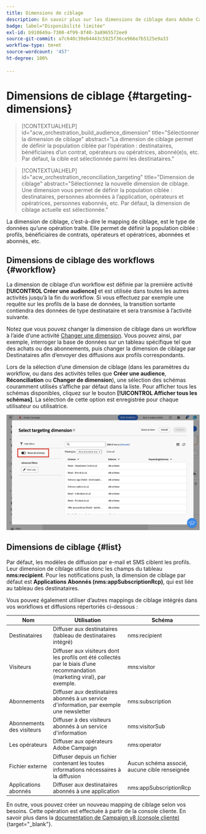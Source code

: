 ```yaml
---
title: Dimensions de ciblage
description: En savoir plus sur les dimensions de ciblage dans Adobe Campaign Web
badge: label="Disponibilité limitée"
exl-id: b910649a-7300-4f99-8f40-3a8965572ee9
source-git-commit: a7c640c39e04443c5925f36ce966e7b5125e9a33
workflow-type: tm+mt
source-wordcount: '457'
ht-degree: 100%

---
```


# Dimensions de ciblage {#targeting-dimensions}

>[!CONTEXTUALHELP]
>id="acw_orchestration_build_audience_dimension"
>title="Sélectionner la dimension de ciblage"
>abstract="La dimension de ciblage permet de définir la population ciblée par l’opération : destinataires, bénéficiaires d’un contrat, opérateurs ou opératrices, abonné(e)s, etc. Par défaut, la cible est sélectionnée parmi les destinataires."

>[!CONTEXTUALHELP]
>id="acw_orchestration_reconciliation_targeting"
>title="Dimension de ciblage"
>abstract="Sélectionnez la nouvelle dimension de ciblage. Une dimension vous permet de définir la population ciblée : destinataires, personnes abonnées à l’application, opérateurs et opératrices, personnes eabonnés, etc. Par défaut, la dimension de ciblage actuelle est sélectionnée."

La dimension de ciblage, c’est-à-dire le mapping de ciblage, est le type de données qu’une opération traite. Elle permet de définir la population ciblée : profils, bénéficiaires de contrats, opérateurs et opératrices, abonnées et abonnés, etc.

## Dimensions de ciblage des workflows {#workflow}

La dimension de ciblage d’un workflow est définie par la première activité **[!UICONTROL Créer une audience]** et est utilisée dans toutes les autres activités jusqu’à la fin du workflow. Si vous effectuez par exemple une requête sur les profils de la base de données, la transition sortante contiendra des données de type destinataire et sera transmise à l’activité suivante.

Notez que vous pouvez changer la dimension de ciblage dans un workflow à l’aide d’une activité [Changer une dimension](../workflows/activities/change-dimension.md). Vous pouvez ainsi, par exemple, interroger la base de données sur un tableau spécifique tel que des achats ou des abonnements, puis changer la dimension de ciblage par Destinataires afin d’envoyer des diffusions aux profils correspondants.

Lors de la sélection d’une dimension de ciblage (dans les paramètres du workflow, ou dans des activités telles que **Créer une audience**, **Réconciliation** ou **Changer de dimension**), une sélection des schémas couramment utilisés s’affiche par défaut dans la liste. Pour afficher tous les schémas disponibles, cliquez sur le bouton **[!UICONTROL Afficher tous les schémas]**. La sélection de cette option est enregistrée pour chaque utilisateur ou utilisatrice.

![](assets/targeting-dimension-show-all.png)

## Dimensions de ciblage {#list}

Par défaut, les modèles de diffusion par e-mail et SMS ciblent les profils. Leur dimension de ciblage utilise donc les champs du tableau **nms:recipient**. Pour les notifications push, la dimension de ciblage par défaut est **Applications Abonnés (nms:appSubscriptionRcp)**, qui est liée au tableau des destinataires.

Vous pouvez également utiliser d’autres mappings de ciblage intégrés dans vos workflows et diffusions répertoriés ci-dessous :

| Nom | Utilisation | Schéma |
|---|---|---|
| Destinataires | Diffuser aux destinataires (tableau de destinataires intégré) | nms:recipient |
| Visiteurs | Diffuser aux visiteurs dont les profils ont été collectés par le biais d’une recommandation (marketing viral), par exemple. | mns:visitor |
| Abonnements  | Diffuser aux destinataires abonnés à un service d&#39;information, par exemple une newsletter | nms:subscription |
| Abonnements des visiteurs | Diffuser à des visiteurs abonnés à un service d&#39;information | nms:visitorSub |
| Les opérateurs | Diffuser aux opérateurs Adobe Campaign | nms:operator |
| Fichier externe | Diffuser depuis un fichier contenant les toutes informations nécessaires à la diffusion | Aucun schéma associé, aucune cible renseignée |
| Applications abonnés | Diffuser aux destinataires abonnés à une application | nms:appSubscriptionRcp |

En outre, vous pouvez créer un nouveau mapping de ciblage selon vos besoins. Cette opération est effectuée à partir de la console cliente. En savoir plus dans la [documentation de Campaign v8 (console cliente)](https://experienceleague.adobe.com/docs/campaign/campaign-v8/audience/add-profiles/target-mappings.html?lang=fr#new-mapping){target="_blank"}.
